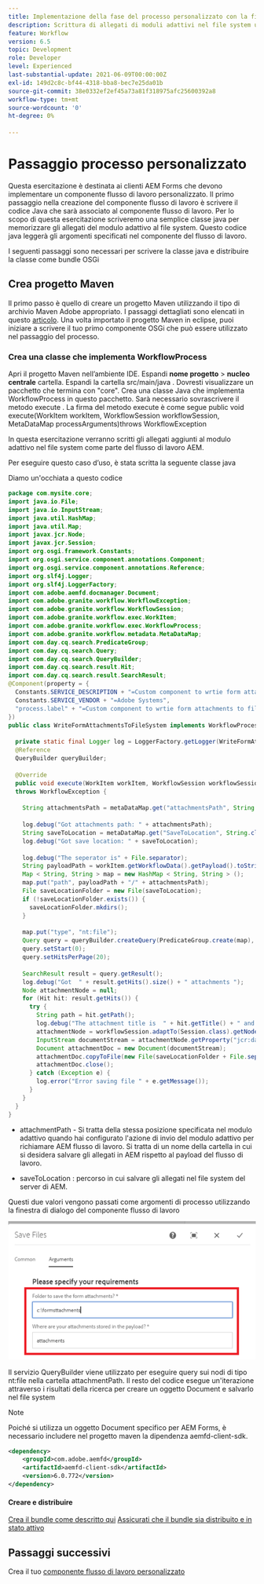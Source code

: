 ```yaml
---
title: Implementazione della fase del processo personalizzato con la finestra di dialogo
description: Scrittura di allegati di moduli adattivi nel file system utilizzando un passaggio del processo personalizzato
feature: Workflow
version: 6.5
topic: Development
role: Developer
level: Experienced
last-substantial-update: 2021-06-09T00:00:00Z
exl-id: 149d2c8c-bf44-4318-bba8-bec7e25da01b
source-git-commit: 38e0332ef2ef45a73a81f318975afc25600392a8
workflow-type: tm+mt
source-wordcount: '0'
ht-degree: 0%

---
```


# Passaggio processo personalizzato

Questa esercitazione è destinata ai clienti AEM Forms che devono implementare un componente flusso di lavoro personalizzato. Il primo passaggio nella creazione del componente flusso di lavoro è scrivere il codice Java che sarà associato al componente flusso di lavoro. Per lo scopo di questa esercitazione scriveremo una semplice classe java per memorizzare gli allegati del modulo adattivo al file system. Questo codice java leggerà gli argomenti specificati nel componente del flusso di lavoro.

I seguenti passaggi sono necessari per scrivere la classe java e distribuire la classe come bundle OSGi

## Crea progetto Maven

Il primo passo è quello di creare un progetto Maven utilizzando il tipo di archivio Maven Adobe appropriato. I passaggi dettagliati sono elencati in questo [articolo](https://experienceleague.adobe.com/docs/experience-manager-learn/forms/creating-your-first-osgi-bundle/create-your-first-osgi-bundle.html). Una volta importato il progetto Maven in eclipse, puoi iniziare a scrivere il tuo primo componente OSGi che può essere utilizzato nel passaggio del processo.


### Crea una classe che implementa WorkflowProcess

Apri il progetto Maven nell’ambiente IDE. Espandi **nome progetto** > **nucleo centrale** cartella. Espandi la cartella src/main/java . Dovresti visualizzare un pacchetto che termina con &quot;core&quot;. Crea una classe Java che implementa WorkflowProcess in questo pacchetto. Sarà necessario sovrascrivere il metodo execute . La firma del metodo execute è come segue public void execute(WorkItem workItem, WorkflowSession workflowSession, MetaDataMap processArguments)throws WorkflowException

In questa esercitazione verranno scritti gli allegati aggiunti al modulo adattivo nel file system come parte del flusso di lavoro AEM.

Per eseguire questo caso d’uso, è stata scritta la seguente classe java

Diamo un&#39;occhiata a questo codice

```java
package com.mysite.core;
import java.io.File;
import java.io.InputStream;
import java.util.HashMap;
import java.util.Map;
import javax.jcr.Node;
import javax.jcr.Session;
import org.osgi.framework.Constants;
import org.osgi.service.component.annotations.Component;
import org.osgi.service.component.annotations.Reference;
import org.slf4j.Logger;
import org.slf4j.LoggerFactory;
import com.adobe.aemfd.docmanager.Document;
import com.adobe.granite.workflow.WorkflowException;
import com.adobe.granite.workflow.WorkflowSession;
import com.adobe.granite.workflow.exec.WorkItem;
import com.adobe.granite.workflow.exec.WorkflowProcess;
import com.adobe.granite.workflow.metadata.MetaDataMap;
import com.day.cq.search.PredicateGroup;
import com.day.cq.search.Query;
import com.day.cq.search.QueryBuilder;
import com.day.cq.search.result.Hit;
import com.day.cq.search.result.SearchResult;
@Component(property = {
  Constants.SERVICE_DESCRIPTION + "=Custom component to wrtie form attachments to file system",
  Constants.SERVICE_VENDOR + "=Adobe Systems",
  "process.label" + "=Custom component to wrtie form attachments to file system"
})
public class WriteFormAttachmentsToFileSystem implements WorkflowProcess {

  private static final Logger log = LoggerFactory.getLogger(WriteFormAttachmentsToFileSystem.class);
  @Reference
  QueryBuilder queryBuilder;

  @Override
  public void execute(WorkItem workItem, WorkflowSession workflowSession, MetaDataMap metaDataMap)
  throws WorkflowException {

    String attachmentsPath = metaDataMap.get("attachmentsPath", String.class);

    log.debug("Got attachments path: " + attachmentsPath);
    String saveToLocation = metaDataMap.get("SaveToLocation", String.class);
    log.debug("Got save location: " + saveToLocation);

    log.debug("The seperator is" + File.separator);
    String payloadPath = workItem.getWorkflowData().getPayload().toString();
    Map < String, String > map = new HashMap < String, String > ();
    map.put("path", payloadPath + "/" + attachmentsPath);
    File saveLocationFolder = new File(saveToLocation);
    if (!saveLocationFolder.exists()) {
      saveLocationFolder.mkdirs();
    }

    map.put("type", "nt:file");
    Query query = queryBuilder.createQuery(PredicateGroup.create(map), workflowSession.adaptTo(Session.class));
    query.setStart(0);
    query.setHitsPerPage(20);

    SearchResult result = query.getResult();
    log.debug("Got  " + result.getHits().size() + " attachments ");
    Node attachmentNode = null;
    for (Hit hit: result.getHits()) {
      try {
        String path = hit.getPath();
        log.debug("The attachment title is  " + hit.getTitle() + " and the attachment path is  " + path);
        attachmentNode = workflowSession.adaptTo(Session.class).getNode(path + "/jcr:content");
        InputStream documentStream = attachmentNode.getProperty("jcr:data").getBinary().getStream();
        Document attachmentDoc = new Document(documentStream);
        attachmentDoc.copyToFile(new File(saveLocationFolder + File.separator + hit.getTitle()));
        attachmentDoc.close();
      } catch (Exception e) {
        log.error("Error saving file " + e.getMessage());
      }
    }
  }
}
```


* attachmentPath - Si tratta della stessa posizione specificata nel modulo adattivo quando hai configurato l&#39;azione di invio del modulo adattivo per richiamare AEM flusso di lavoro. Si tratta di un nome della cartella in cui si desidera salvare gli allegati in AEM rispetto al payload del flusso di lavoro.

* saveToLocation : percorso in cui salvare gli allegati nel file system del server di AEM.

Questi due valori vengono passati come argomenti di processo utilizzando la finestra di dialogo del componente flusso di lavoro

![ProcessStep](assets/custom-workflow-component.png)

Il servizio QueryBuilder viene utilizzato per eseguire query sui nodi di tipo nt:file nella cartella attachmentPath. Il resto del codice esegue un&#39;iterazione attraverso i risultati della ricerca per creare un oggetto Document e salvarlo nel file system


>[!NOTE]
>
>Poiché si utilizza un oggetto Document specifico per AEM Forms, è necessario includere nel progetto maven la dipendenza aemfd-client-sdk.

```xml
<dependency>
    <groupId>com.adobe.aemfd</groupId>
    <artifactId>aemfd-client-sdk</artifactId>
    <version>6.0.772</version>
</dependency>
```

#### Creare e distribuire

[Crea il bundle come descritto qui](https://experienceleague.adobe.com/docs/experience-manager-learn/forms/creating-your-first-osgi-bundle/create-your-first-osgi-bundle.html)
[Assicurati che il bundle sia distribuito e in stato attivo](http://localhost:4502/system/console/bundles)

## Passaggi successivi

Crea il tuo [componente flusso di lavoro personalizzato](./custom-workflow-component.md)

